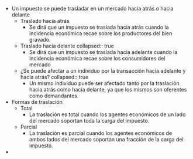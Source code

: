 - Un impuesto se puede trasladar en un mercado hacia atrás o hacia delante
	- Traslado hacia atrás
		- Se dirá que un impuesto se traslada hacia atrás cuando la incidencia económica recae 
		  sobre los productores del bien gravado.
	- Traslado hacia delante
	  collapsed:: true
		- Se dirá que un impuesto se traslada hacia adelante cuando la incidencia económica 
		  recae sobre los consumidores del mercado
	- ¿Se puede afectar a un individuo por la transacción  hacia adelante y hacia atrás?
	  collapsed:: true
		- Un mismo individuo puede ser afectado tanto por la 
		  traslación hacia atrás como hacia delante, ya que los mismos son oferentes como demandantes.
- Formas de traslación
	- Total
		- La traslación es 
		  total cuando los agentes económicos de un lado del mercado soportan toda la carga 
		  del impuesto.
	- Parcial
		- La traslación es parcial cuando los agentes económicos de ambos 
		  lados del mercado soportan una fracción de la carga del impuesto.
-